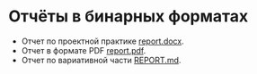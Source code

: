 # Отчёты в бинарных форматах

- Отчет по проектной практике [report.docx](report.docx).
- Отчет в формате PDF [report.pdf](report.pdf).
- Отчет по вариативной части [REPORT.md](docs/REPORT.md).

